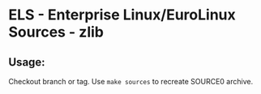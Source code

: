 # ELS - Enterprise Linux/EuroLinux Sources - zlib
 
## Usage:
  Checkout branch or tag. Use `make sources` to recreate  SOURCE0 archive.
